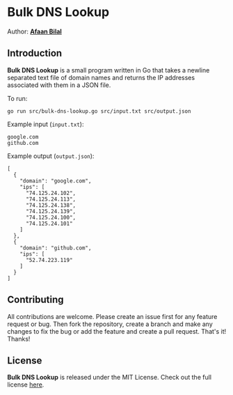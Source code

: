 Bulk DNS Lookup
===============

Author: **[Afaan Bilal](https://afaan.me)**

## Introduction
**Bulk DNS Lookup** is a small program written in Go that takes a newline separated text file of domain names and returns
the IP addresses associated with them in a JSON file.  

To run:
````
go run src/bulk-dns-lookup.go src/input.txt src/output.json
````
  
Example input (`input.txt`):
````
google.com
github.com
````
  
Example output (`output.json`):
````
[
  {
    "domain": "google.com",
    "ips": [
      "74.125.24.102",
      "74.125.24.113",
      "74.125.24.138",
      "74.125.24.139",
      "74.125.24.100",
      "74.125.24.101"
    ]
  },
  {
    "domain": "github.com",
    "ips": [
      "52.74.223.119"
    ]
  }
]
````

## Contributing
All contributions are welcome. Please create an issue first for any feature request
or bug. Then fork the repository, create a branch and make any changes to fix the bug 
or add the feature and create a pull request. That's it!
Thanks!

## License
**Bulk DNS Lookup** is released under the MIT License.
Check out the full license [here](LICENSE).
